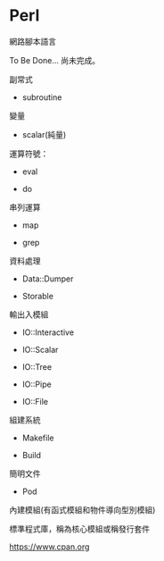 # Perl
網路腳本語言

To Be Done... 尚未完成。

副常式

* subroutine

變量

* scalar(純量)

運算符號：

* eval

* do

串列運算

* map

* grep

資料處理

* Data::Dumper

* Storable

輸出入模組

* IO::Interactive

* IO::Scalar

* IO::Tree

* IO::Pipe

* IO::File

組建系統

* Makefile

* Build

簡明文件

* Pod

內建模組(有函式模組和物件導向型別模組)

標準程式庫，稱為核心模組或稱發行套件

https://www.cpan.org


